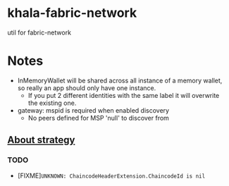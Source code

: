 # khala-fabric-network
util for fabric-network

# Notes
- InMemoryWallet will be shared across all instance of a memory wallet, so really an app should only have one instance.
    - If you put 2 different identities with the same label it will overwrite the existing one.
- gateway: mspid is required when enabled discovery
    - No peers defined for MSP 'null' to discover from 

## [About strategy](./STRATEGY.md)


### TODO
- [FIXME]`UNKNOWN: ChaincodeHeaderExtension.ChaincodeId is nil`